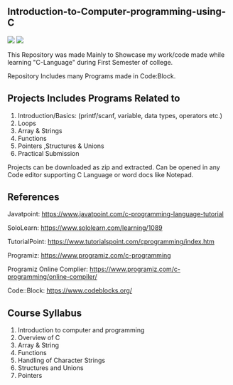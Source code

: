 ## Introduction-to-Computer-programming-using-C
![](https://img.shields.io/badge/Language-C-blueviolet)
![](https://img.shields.io/badge/Code::Block-20.03-blueviolet)

  This Repository was made Mainly to Showcase my work/code made while learning "C-Language" during First Semester of college.
  
  Repository Includes many Programs made in Code:Block.   
     
## Projects Includes Programs Related to
  1. Introduction/Basics: (printf/scanf, variable, data types, operators etc.)
  2. Loops
  3. Array & Strings
  4. Functions
  5. Pointers ,Structures & Unions
  7. Practical Submission

Projects can be downloaded as zip and extracted. Can be opened in any Code editor supporting C Language or word docs like Notepad.

## References
Javatpoint: https://www.javatpoint.com/c-programming-language-tutorial

SoloLearn: https://www.sololearn.com/learning/1089

TutorialPoint: https://www.tutorialspoint.com/cprogramming/index.htm

Programiz: https://www.programiz.com/c-programming

Programiz Online Complier: https://www.programiz.com/c-programming/online-compiler/

Code::Block: https://www.codeblocks.org/

## Course Syllabus
  1. Introduction to computer and programming
  2. Overview of C
  3. Array & String
  4. Functions
  5. Handling of Character Strings
  6. Structures and Unions
  7. Pointers
  
